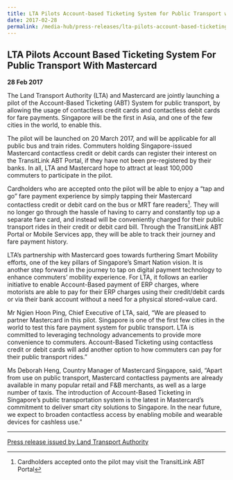 ```yaml
---
title: LTA Pilots Account-based Ticketing System for Public Transport with MasterCard
date: 2017-02-28
permalink: /media-hub/press-releases/lta-pilots-account-based-ticketing-system-for-public-transport-with-mastercard/
---
```

## LTA Pilots Account Based Ticketing System For Public Transport With Mastercard

**28 Feb 2017**

The Land Transport Authority (LTA) and Mastercard are jointly launching a pilot of the Account-Based Ticketing (ABT) System for public transport, by allowing the usage of contactless credit cards and contactless debit cards for fare payments. Singapore will be the first in Asia, and one of the few cities in the world, to enable this.  
  
The pilot will be launched on 20 March 2017, and will be applicable for all public bus and train rides. Commuters holding Singapore-issued Mastercard contactless credit or debit cards can register their interest on the TransitLink ABT Portal, if they have not been pre-registered by their banks. In all, LTA and Mastercard hope to attract at least 100,000 commuters to participate in the pilot.  
  
Cardholders who are accepted onto the pilot will be able to enjoy a “tap and go” fare payment experience by simply tapping their Mastercard contactless credit or debit card on the bus or MRT fare readers[^1]. They will no longer go through the hassle of having to carry and constantly top up a separate fare card, and instead will be conveniently charged for their public transport rides in their credit or debit card bill. Through the TransitLink ABT Portal or Mobile Services app, they will be able to track their journey and fare payment history.  
  
LTA’s partnership with Mastercard goes towards furthering Smart Mobility efforts, one of the key pillars of Singapore’s Smart Nation vision. It is another step forward in the journey to tap on digital payment technology to enhance commuters’ mobility experience. For LTA, it follows an earlier initiative to enable Account-Based payment of ERP charges, where motorists are able to pay for their ERP charges using their credit/debit cards or via their bank account without a need for a physical stored-value card.  
  
Mr Ngien Hoon Ping, Chief Executive of LTA, said, “We are pleased to partner Mastercard in this pilot. Singapore is one of the first few cities in the world to test this fare payment system for public transport. LTA is committed to leveraging technology advancements to provide more convenience to commuters. Account-Based Ticketing using contactless credit or debit cards will add another option to how commuters can pay for their public transport rides.”  
  
Ms Deborah Heng, Country Manager of Mastercard Singapore, said, “Apart from use on public transport, Mastercard contactless payments are already available in many popular retail and F&B merchants, as well as a large number of taxis. The introduction of Account-Based Ticketing in Singapore’s public transportation system is the latest in Mastercard’s commitment to deliver smart city solutions to Singapore. In the near future, we expect to broaden contactless access by enabling mobile and wearable devices for cashless use.”

----------

[^1]: Cardholders accepted onto the pilot may visit the TransitLink ABT Portal

[Press release issued by Land Transport Authority](https://www.lta.gov.sg/content/ltagov/en/newsroom/2017/2/2/joint-news-release-by-the-land-transport-authority-lta-mastercard---lta-pilots-account-based-ticketing-system-for-publi.html)
